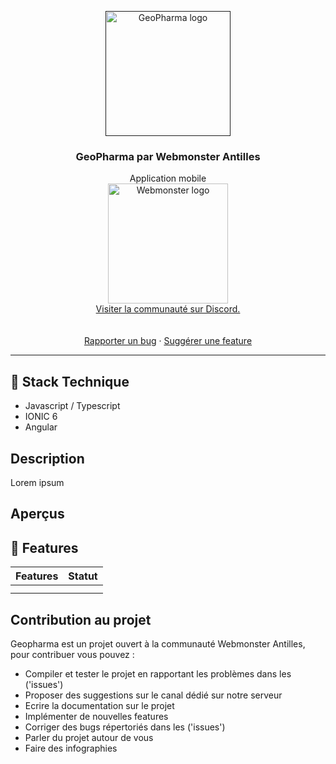 <p align="center">
  <a href="">
    <img src="https://techmonster.info/media/ressources/logo_geopharma_v2.png" alt="GeoPharma logo" width="200">
  </a>
</p>

<h3 align="center">GeoPharma par Webmonster Antilles</h3>

<p align="center">
Application mobile 
<br>
<img src="https://jobboard.webmonster.tech/assets/images/webmonster/logo-dark.png" alt="Webmonster logo" width="192">
<br>
<a href="https://discord.gg/XU4g5WfH4R" >Visiter la communauté sur Discord.</a>
<br>
<br>
<br>
<a href="https://github.com/WestInDev64/geopharma/issues">Rapporter un bug</a>
  ·
  <a href="https://github.com/WestInDev64/geopharma/pulls">Suggérer une feature</a>
</p>

---

## 🤖 Stack Technique

* Javascript / Typescript
* IONIC 6
* Angular

## Description

Lorem ipsum

## Aperçus

## 🎨 Features


| Features | Statut |
| -------- | ------ |
|          |        |
|          |        |

## Contribution au projet

Geopharma est un projet ouvert à la communauté Webmonster Antilles, pour contribuer vous pouvez :

* Compiler et tester le projet en rapportant les problèmes dans les ('issues')
* Proposer des suggestions sur le canal dédié sur notre serveur
* Ecrire la documentation sur le projet
* Implémenter de nouvelles features
* Corriger des bugs répertoriés dans les ('issues')
* Parler du projet autour de vous
* Faire des infographies
